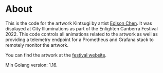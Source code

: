 # About
This is the code for the artwork Kintsugi by artist [Edison Chen](https://www.ambiguityart.com/). It was displayed at City Illuminations as part of the Enlighten Canberra Festival 2022. This code controls all animations related to the artwork as well as providing a telemetry endpoint for a Prometheus and Grafana stack to remotely monitor the artwork.

You can find the artwork at the [festival website](https://enlightencanberra.com/program/kin/).

Min Golang version: 1.16.